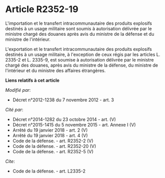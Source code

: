 # Article R2352-19

L'importation et le transfert intracommunautaire des produits explosifs destinés à un usage militaire sont soumis à
autorisation délivrée par le ministre chargé des douanes après avis du ministre de la défense et du ministre de l'intérieur. 

L'exportation et le transfert intracommunautaire des produits explosifs destinés à un usage militaire, à l'exception de ceux
régis par les articles L. 2335-2 et L. 2335-9, est soumise à autorisation délivrée par le ministre chargé des douanes, après
avis du ministre de la défense, du ministre de l'intérieur et du ministre des affaires étrangères.

**Liens relatifs à cet article**

_Modifié par_:

  - Décret n°2012-1238 du 7 novembre 2012 - art. 3

_Cité par_:

  - Décret n°2014-1282 du 23 octobre 2014 - art. (V)
  - Décret n°2015-1415 du 5 novembre 2015 - art. Annexe I (V)
  - Arrêté du 19 janvier 2018 - art. 2 (V)
  - Arrêté du 19 janvier 2018 - art. 4 (V)
  - Code de la défense. - art. R2352-2 (V)
  - Code de la défense. - art. R2352-20 (V)
  - Code de la défense. - art. R2352-5 (V)

_Cite_:

  - Code de la défense. - art. L2335-2

